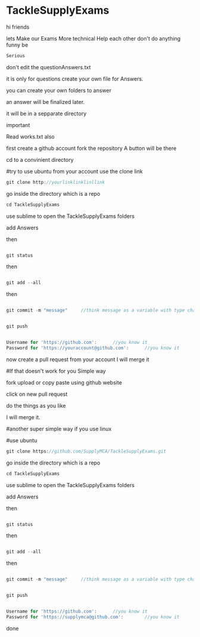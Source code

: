 # TackleSupplyExams

hi friends 

lets Make our Exams More technical
Help each other
don't do anything funny be 


```javascript
Serious
```

don't edit the questionAnswers.txt 

it is only for questions
create your own file for Answers.

you can create your own folders to answer 

an answer 
will be finalized later.


it will be in a sepparate directory


important

Read works.txt also 


⁠⁠⁠first
create a github account
fork the repository A button will be there

cd to a convinient directory

#try to use ubuntu 
from your account 
use the clone link


```javascript
git clone http://yourlinklinklinllink
```
go inside the directory which is  a repo

```javascript
cd TackleSupplyExams
```

use sublime to open the TackleSupplyExams folders

add Answers

then

```javascript

git status

```
then

```javascript

git add --all

```

then

```javascript

git commit -m "message"     //think message as a variable with type char you can change it ;)

```


```javascript

git push 

```


```javascript

Username for 'https://github.com':  	//you know it
Password for 'https://youraccount@github.com': 		//you know it
```


now create a pull request from your account I will merge it 


#If that doesn't work for you Simple way

fork
upload or copy paste using github website

click on new pull request

do the things as you like

I will merge it.



#another super simple way if you use linux

#use ubuntu


```javascript
git clone https://github.com/SupplyMCA/TackleSupplyExams.git
```
go inside the directory which is  a repo

```javascript
cd TackleSupplyExams
```

use sublime to open the TackleSupplyExams folders

add Answers

then

```javascript

git status

```
then

```javascript

git add --all

```

then

```javascript

git commit -m "message"     //think message as a variable with type char you can change it ;)

```


```javascript

git push 

```


```javascript

Username for 'https://github.com':  	//you know it
Password for 'https://supplymca@github.com': 		//you know it
```


done